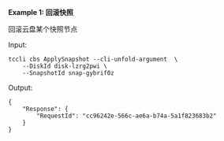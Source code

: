 **Example 1: 回滚快照**

回滚云盘某个快照节点

Input: 

```
tccli cbs ApplySnapshot --cli-unfold-argument  \
    --DiskId disk-lzrg2pwi \
    --SnapshotId snap-gybrif0z
```

Output: 
```
{
    "Response": {
        "RequestId": "cc96242e-566c-ae6a-b74a-5a1f823683b2"
    }
}
```

